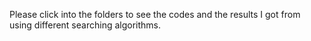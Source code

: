 Please click into the folders to see the codes and the results I got from using different searching algorithms.
